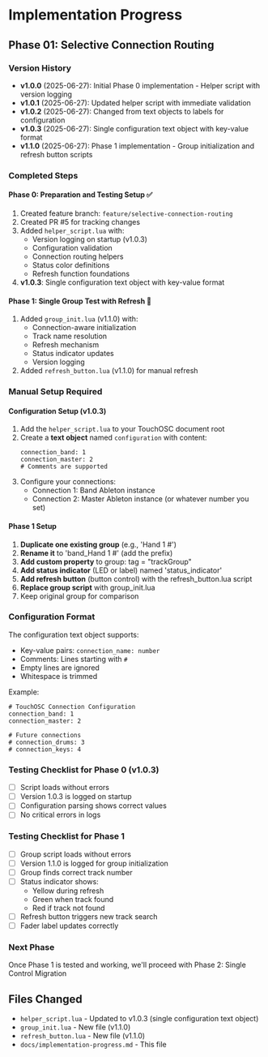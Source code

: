 # Implementation Progress

## Phase 01: Selective Connection Routing

### Version History
- **v1.0.0** (2025-06-27): Initial Phase 0 implementation - Helper script with version logging
- **v1.0.1** (2025-06-27): Updated helper script with immediate validation
- **v1.0.2** (2025-06-27): Changed from text objects to labels for configuration
- **v1.0.3** (2025-06-27): Single configuration text object with key-value format
- **v1.1.0** (2025-06-27): Phase 1 implementation - Group initialization and refresh button scripts

### Completed Steps

#### Phase 0: Preparation and Testing Setup ✅
1. Created feature branch: `feature/selective-connection-routing`
2. Created PR #5 for tracking changes
3. Added `helper_script.lua` with:
   - Version logging on startup (v1.0.3)
   - Configuration validation
   - Connection routing helpers
   - Status color definitions
   - Refresh function foundations
4. **v1.0.3**: Single configuration text object with key-value format

#### Phase 1: Single Group Test with Refresh 🚧
1. Added `group_init.lua` (v1.1.0) with:
   - Connection-aware initialization
   - Track name resolution
   - Refresh mechanism
   - Status indicator updates
   - Version logging
2. Added `refresh_button.lua` (v1.1.0) for manual refresh

### Manual Setup Required

#### Configuration Setup (v1.0.3)
1. Add the `helper_script.lua` to your TouchOSC document root
2. Create a **text object** named `configuration` with content:
   ```
   connection_band: 1
   connection_master: 2
   # Comments are supported
   ```
3. Configure your connections:
   - Connection 1: Band Ableton instance
   - Connection 2: Master Ableton instance (or whatever number you set)

#### Phase 1 Setup
1. **Duplicate one existing group** (e.g., 'Hand 1 #')
2. **Rename it** to 'band_Hand 1 #' (add the prefix)
3. **Add custom property** to group: tag = "trackGroup"
4. **Add status indicator** (LED or label) named 'status_indicator'
5. **Add refresh button** (button control) with the refresh_button.lua script
6. **Replace group script** with group_init.lua
7. Keep original group for comparison

### Configuration Format
The configuration text object supports:
- Key-value pairs: `connection_name: number`
- Comments: Lines starting with `#`
- Empty lines are ignored
- Whitespace is trimmed

Example:
```
# TouchOSC Connection Configuration
connection_band: 1
connection_master: 2

# Future connections
# connection_drums: 3
# connection_keys: 4
```

### Testing Checklist for Phase 0 (v1.0.3)
- [ ] Script loads without errors
- [ ] Version 1.0.3 is logged on startup
- [ ] Configuration parsing shows correct values
- [ ] No critical errors in logs

### Testing Checklist for Phase 1
- [ ] Group script loads without errors
- [ ] Version 1.1.0 is logged for group initialization
- [ ] Group finds correct track number
- [ ] Status indicator shows:
  - Yellow during refresh
  - Green when track found
  - Red if track not found
- [ ] Refresh button triggers new track search
- [ ] Fader label updates correctly

### Next Phase
Once Phase 1 is tested and working, we'll proceed with Phase 2: Single Control Migration

## Files Changed
- `helper_script.lua` - Updated to v1.0.3 (single configuration text object)
- `group_init.lua` - New file (v1.1.0)
- `refresh_button.lua` - New file (v1.1.0)
- `docs/implementation-progress.md` - This file
